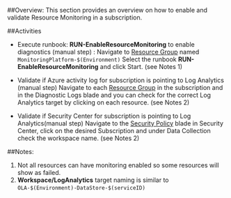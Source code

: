##Overview: 
This section provides an overview on how to enable and validate Resource Monitoring in a subscription.

##Activities

- Execute runbook: **RUN-EnableResourceMonitoring** to enable diagnostics (manual step) :
Navigate to [Resource Group](https://ms.portal.azure.com/#@microsoft.onmicrosoft.com/resource/subscriptions/c8cd80a0-4450-4b56-9245-2842d6f6357a/resourceGroups/MonitoringPlatform-STAG/providers/Microsoft.Automation/automationAccounts/AAA-STAG-Automation-BPL-MON/runbooks/RUN-EnableResourceMonitoring/overview) named `MonitoringPlatform-$(Environment)`
Select the runbook **RUN-EnableResourceMonitoring** and click Start. (see Notes 1)

- Validate if Azure activity log for subscription is pointing to Log Analytics (manual step)
Navigate to each [Resource Group](https://ms.portal.azure.com/#@microsoft.onmicrosoft.com/resource/subscriptions/c8cd80a0-4450-4b56-9245-2842d6f6357a/resourceGroups/MonitoringPlatform-STAG/diagnostics) in the subscription and in the Diagnostic Logs blade and you can check for the correct Log Analytics target by clicking on each resource. (see Notes 2)

 - Validate if Security Center for subscription is pointing to Log Analytics(manual step)
Navigate to the [Security Policy](https://ms.portal.azure.com/#blade/Microsoft_Azure_Security/SecurityMenuBlade/1) blade in Security Center, click on the desired Subscription and under Data Collection check the workspace name. (see Notes 2)

##Notes: 
1. Not all resources can have monitoring enabled so some resources will show as failed. 
2. **Workspace/LogAnalytics** target naming is similar to `OLA-$(Environment)-DataStore-$(serviceID)`

